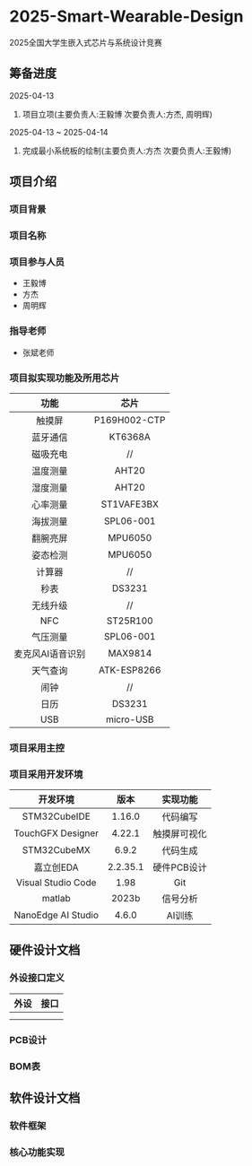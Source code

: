 # 2025-Smart-Wearable-Design

2025全国大学生嵌入式芯片与系统设计竞赛

## 筹备进度

2025-04-13

1. 项目立项(主要负责人:王毅博 次要负责人:方杰, 周明辉)

2025-04-13 ~ 2025-04-14

1. 完成最小系统板的绘制(主要负责人:方杰 次要负责人:王毅博)

## 项目介绍

### 项目背景

### 项目名称

### 项目参与人员

- 王毅博
- 方杰
- 周明辉

### 指导老师

- 张斌老师

### 项目拟实现功能及所用芯片

|功能|芯片|
|:---:|:---:|
|触摸屏|P169H002-CTP|
|蓝牙通信|KT6368A|
|磁吸充电|//|
|温度测量|AHT20|
|湿度测量|AHT20|
|心率测量|ST1VAFE3BX|
|海拔测量|SPL06-001|
|翻腕亮屏|MPU6050|
|姿态检测|MPU6050|
|计算器|//|
|秒表|DS3231|
|无线升级|//|
|NFC|ST25R100|
|气压测量|SPL06-001|
|麦克风AI语音识别|MAX9814|
|天气查询|ATK-ESP8266|
|闹钟|//|
|日历|DS3231|
|USB|micro-USB|

### 项目采用主控

### 项目采用开发环境

|开发环境|版本|实现功能|
|:---:|:---:|:---:|
|STM32CubeIDE|1.16.0 |代码编写|
|TouchGFX Designer|4.22.1|触摸屏可视化|
|STM32CubeMX|6.9.2|代码生成|
|嘉立创EDA|2.2.35.1|硬件PCB设计|
|Visual Studio Code|1.98|Git|
|matlab|2023b|信号分析|
|NanoEdge AI Studio|4.6.0|AI训练|

## 硬件设计文档

### 外设接口定义

|外设|接口|
|:---:|:---:|
| | |
| | |

### PCB设计

### BOM表

## 软件设计文档

### 软件框架

### 核心功能实现
